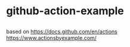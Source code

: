 # github-action-example

##

based on
https://docs.github.com/en/actions  
https://www.actionsbyexample.com/
